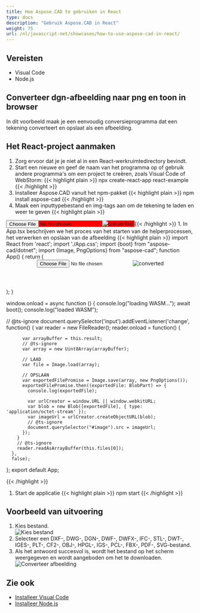 ```yaml
---
title: Hoe Aspose.CAD te gebruiken in React
type: docs
description: "Gebruik Aspose.CAD in React"
weight: 75
url: /nl/javascript-net/showcases/how-to-use-aspose-cad-in-react/
---
```


## Vereisten
- Visual Code
- Node.js

## Converteer dgn-afbeelding naar png en toon in browser

In dit voorbeeld maak je een eenvoudig conversieprogramma dat een tekening converteert en opslaat als een afbeelding.

## Het React-project aanmaken

1. Zorg ervoor dat je je niet al in een React-werkruimtedirectory bevindt.
1. Start een nieuwe en geef de naam van het programma op of gebruik andere programma's om een project te creëren, zoals Visual Code of WebStorm:
{{< highlight plain >}}
npx create-react-app react-example
{{< /highlight >}}
1. Installeer Aspose.CAD vanuit het npm-pakket
{{< highlight plain >}}
npm install aspose-cad
{{< /highlight >}}
1. Maak een inputtypebestand en img-tags aan om de tekening te laden en weer te geven
{{< highlight plain >}}
<span style="background-color: red">
  <input id="file" type="file"/>
  <img alt="converted" id="image" />
</span>
{{< /highlight >}}
1. In App.tsx beschrijven we het proces van het starten van de helperprocessen, het verwerken en opslaan van de afbeelding
{{< highlight plain >}}
import React from 'react';
import './App.css';
import {boot} from "aspose-cad/dotnet";
import {Image, PngOptions} from "aspose-cad";
function App() {
  return (
    <div className="App">
      <header className="App-header">
          <input id="file" type="file"/>
          <img alt="converted" id="image" />
      </header>
    </div>
  );
}

window.onload = async function () {
  console.log("loading WASM...");
  await boot();
  console.log("loaded WASM");

  // @ts-ignore
    document.querySelector('input').addEventListener('change', function() {
        var reader = new FileReader();
        reader.onload = function() {

          var arrayBuffer = this.result;
          // @ts-ignore
          var array = new Uint8Array(arrayBuffer);

          // LAAD
          var file = Image.load(array);

          // OPSLAAN
          var exportedFilePromise = Image.save(array, new PngOptions());
          exportedFilePromise.then((exportedFile: BlobPart) => {
            console.log(exportedFile);

            var urlCreator = window.URL || window.webkitURL;
            var blob = new Blob([exportedFile], { type: 'application/octet-stream' });
            var imageUrl = urlCreator.createObjectURL(blob);
            // @ts-ignore
            document.querySelector("#image").src = imageUrl;
          });
        }
        // @ts-ignore
        reader.readAsArrayBuffer(this.files[0]);
      },
      false);
};
export default App;

{{< /highlight >}}
1. Start de applicatie
{{< highlight plain >}}
npm start
{{< /highlight >}}

## Voorbeeld van uitvoering

1. Kies bestand.<br>
![Kies bestand](/cad/_assets/javascript-net/react/choose-file.png)<br>
1. Selecteer een DXF-, DWG-, DGN-, DWF-, DWFX-, IFC-, STL-, DWT-, IGES-, PLT-, CF2-, OBJ-, HPGL-, IGS-, PCL-, FBX-, PDF-, SVG-bestand.
1. Als het antwoord succesvol is, wordt het bestand op het scherm weergegeven en wordt aangeboden om het te downloaden.<br>
![Converteer afbeelding](/cad/_assets/javascript-net/react/convert-image.png)<br>

## Zie ook

- [Installeer Visual Code](https://code.visualstudio.com/)
- [Installeer Node.js](https://nodejs.org/en/)
